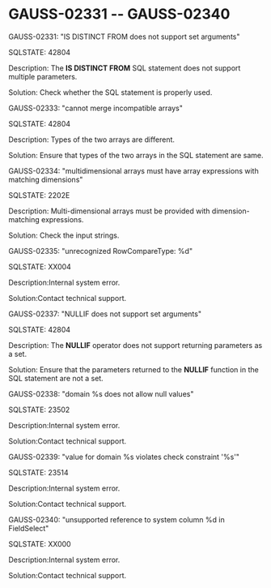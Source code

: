 # GAUSS-02331 -- GAUSS-02340<a name="EN-US_TOPIC_0302073562"></a>

GAUSS-02331: "IS DISTINCT FROM does not support set arguments"

SQLSTATE: 42804

Description: The  **IS DISTINCT FROM**  SQL statement does not support multiple parameters.

Solution: Check whether the SQL statement is properly used.

GAUSS-02333: "cannot merge incompatible arrays"

SQLSTATE: 42804

Description: Types of the two arrays are different.

Solution: Ensure that types of the two arrays in the SQL statement are same.

GAUSS-02334: "multidimensional arrays must have array expressions with matching dimensions"

SQLSTATE: 2202E

Description: Multi-dimensional arrays must be provided with dimension-matching expressions.

Solution: Check the input strings.

GAUSS-02335: "unrecognized RowCompareType: %d"

SQLSTATE: XX004

Description:Internal system error.

Solution:Contact technical support.

GAUSS-02337: "NULLIF does not support set arguments"

SQLSTATE: 42804

Description: The  **NULLIF**  operator does not support returning parameters as a set.

Solution: Ensure that the parameters returned to the  **NULLIF**  function in the SQL statement are not a set.

GAUSS-02338: "domain %s does not allow null values"

SQLSTATE: 23502

Description:Internal system error.

Solution:Contact technical support.

GAUSS-02339: "value for domain %s violates check constraint '%s'"

SQLSTATE: 23514

Description:Internal system error.

Solution:Contact technical support.

GAUSS-02340: "unsupported reference to system column %d in FieldSelect"

SQLSTATE: XX000

Description:Internal system error.

Solution:Contact technical support.


